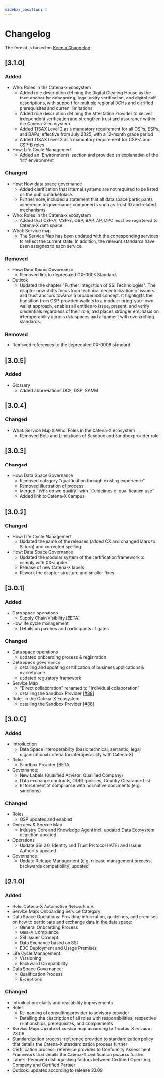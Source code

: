 ```yaml
---
sidebar_position: 1
---
```

# Changelog

The format is based on [Keep a Changelog](https://keepachangelog.com/en/1.0.0/).

## [3.1.0]

### Added

- Who: Roles in the Catena-x ecosystem
  - Added role description defining the Digital Clearing House as the trust anchor for onboarding, legal entity verification, and digital self-descriptions, with support for multiple regional DCHs and clarified prerequisites and current limitations
  - Added role description defining the Attestation Provider to deliver independent verification and strengthen trust and assurance within the Catena-X ecosystem.
  - Added TISAX Level 2 as a mandatory requirement for all OSPs, ESPs, and BAPs, effective from July 2025, with a 12-month grace period
  - Added TISAX Level 3 as a mandatory requirement for CSP-A and CSP-B roles
- How: Life Cycle Management
  - Added an 'Environments' section and provided an explanation of the 'Int' environment

### Changed

- How: How data space governance
  - Added clarification that internal systems are not required to be listed on the public marketplace.
  - Furthermore, included a statement that all data space participants adherence to governance components such as Trust ID and related mechanisms.
- Who: Roles in the Catena-x ecosystem
  - Added that CSP-A, CSP-B, OSP, BAP, AP, DPC must be registered to Catena-X data space.
- What: Service map
  - The Service Map has been updated with the corresponding services to reflect the current state. In addition, the relevant standards have been assigned to each service.

### Removed

- How: Data Space Governance
  - Removed link to deprecated CX-0008 Standard.
- Outlook
  - Updated the chapter "Further Integration of SSI Technologies". The chapter now shifts focus from technical decentralization of issuers and trust anchors towards a broader SSI concept. It highlights the transition from CSP-provided wallets to a modular bring-your-own-wallet approach, enables all entities to issue, present, and verify credentials regardless of their role, and places stronger emphasis on interoperability across dataspaces and alignment with overarching standards.

### Removed

- Removed references to the deprecated CX-0008 standard.

## [3.0.5]

### Added

- Glossary
  - Added abbreviations DCP, DSP, SAMM

## [3.0.4]

### Changed

- What: Service Map & Who: Roles in the Catena-X ecosystem
  - Removed Beta and Limitations of Sandbox and Sandboxprovider role

## [3.0.3]

### Changed

- How: Data Space Governance
  - Removed category "qualification through existing experience"
  - Removed illustration of process
  - Merged "Who do we qualify" with "Guidelines of qualification use"
  - Added link to Catena-X Campus

## [3.0.2]

### Changed

- How: Life Cycle Management
  - Updated the name of the releases (added CX and changed Mars to Saturn) and corrected spelling
- How: Data Space Governance
  - Updated the modular system of the certification framework to comply with CX-Jupiter.
  - Release of new Catena-X labels
  - Rework the chapter structure and smaller fixes

## [3.0.1]

### Added

- Data space operations
  - Supply Chain Visibility [BETA]
- How life cycle management
  - Details on patches and participants of gates

### Changed

- Data space operations
  - updated onboarding process & registration
- Data space governance
  - detailing and updating certification of business applications & marketplace
  - updated regulatory framework
- Service Map
  - "Direct collaboration" renamed to "Individual collaboration"
  - detailing the Sandbox Provider [[#88](https://github.com/catenax-eV/catenax-ev.github.io/issues/88)]
- Roles in the Catena-X Ecosystem
  - detailing the Sandbox Provider [[#88](https://github.com/catenax-eV/catenax-ev.github.io/issues/88)]

## [3.0.0]

### Added

- Introduction
  - Data Space interoperability (basic technical, semantic, legal, organizational criteria for interoperability with Catena-X)
- Roles
  - Sandbox Provider [BETA]
- Governance:
  - New Labels (Qualified Advisor, Qualified Company)
  - Data exchange contracts, ODRL-policies, Country Clearance List
  - Enforcement of compliance with normative documents (e.g. sanctions)

### Changed

- Roles
  - OSP updated and enabled
- Overview & Service Map
  - Industry Core and Knowledge Agent incl. updated Data Ecosystem depiction updated
- Operations
  - Update SSI 2.0, Identity and Trust Protocol (IATP) and Issuer Authority updated
- Governance
  - Update Release Management (e.g. release management process, backwards compatibility) updated

## [2.1.0]

### Added

- Role: Catena-X Automotive Network e.V.
- Service Map: Onboarding Service Category
- Data Space Operations: Providing information, guidelines, and premises on how to participate and exchange data in the data space:
  - General Onboarding Process
  - Gaia-X Compliance
  - SSI Issuer Concept
  - Data Exchange based on SSI
  - EDC Deployment and Usage Premises
- Life Cycle Management:
  - Versioning
  - Backward Compatibility
- Data Space Governance:
  - Qualification Process
  - Exceptions

### Changed

- Introduction: clarity and readability improvements
- Roles:
  - Re-naming of consulting provider to advisory provider
  - Detailing the description of all roles with responsibilities, respective relationships, prerequisites, and complements
- Service Map: Update of service map according to Tractus-X release 23.09
- Standardization process: reference provided to standardization policy that details the Catena-X standardization process further
- Certification process: reference provided to Conformity Assessment Framework that details the Catena-X certification process further
- Labels: Removed distinguishing factors between Certified Operating Company and Certified Partner
- Outlook: updated according to release 23.09
